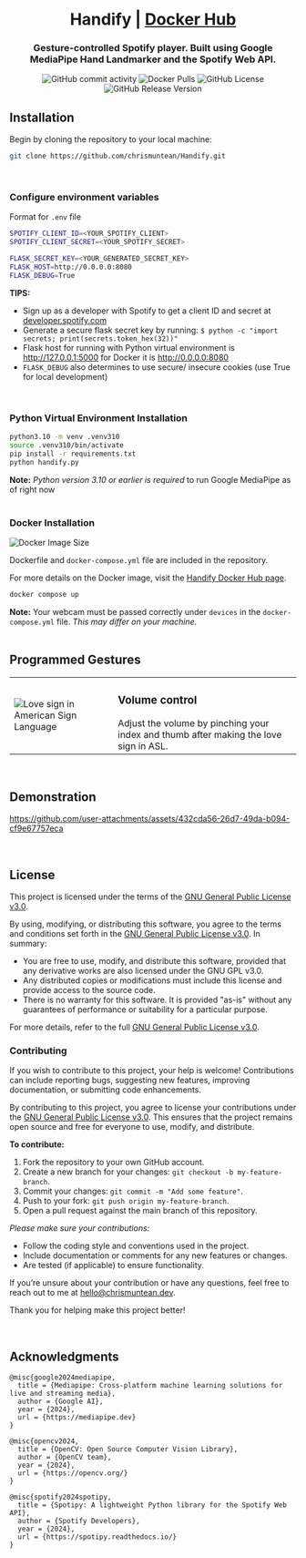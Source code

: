 <div align="center">

# Handify | [Docker Hub](https://hub.docker.com/r/chrismuntean/handify)

### Gesture-controlled Spotify player. Built using Google MediaPipe Hand Landmarker and the Spotify Web API.

![GitHub commit activity](https://img.shields.io/github/commit-activity/t/chrismuntean/handify)
![Docker Pulls](https://img.shields.io/docker/pulls/chrismuntean/handify.svg)
![GitHub License](https://img.shields.io/github/license/chrismuntean/handify)
![GitHub Release Version](https://img.shields.io/github/v/release/chrismuntean/handify)

</div>

## Installation
Begin by cloning the repository to your local machine:
```bash
git clone https://github.com/chrismuntean/Handify.git
```
<br>

### Configure environment variables
Format for `.env` file
```bash
SPOTIFY_CLIENT_ID=<YOUR_SPOTIFY_CLIENT>
SPOTIFY_CLIENT_SECRET=<YOUR_SPOTIFY_SECRET>

FLASK_SECRET_KEY=<YOUR_GENERATED_SECRET_KEY>
FLASK_HOST=http://0.0.0.0:8080
FLASK_DEBUG=True
```
**TIPS:**
* Sign up as a developer with Spotify to get a client ID and secret at [developer.spotify.com](https://developer.spotify.com)
* Generate a secure flask secret key by running: `$ python -c "import secrets; print(secrets.token_hex(32))"`
* Flask host for running with Python virtual environment is http://127.0.0.1:5000 for Docker it is http://0.0.0.0:8080
* `FLASK_DEBUG` also determines to use secure/ insecure cookies (use True for local development)
<br>

### Python Virtual Environment Installation
```bash
python3.10 -m venv .venv310
source .venv310/bin/activate
pip install -r requirements.txt
python handify.py
```
**Note:** *Python version 3.10 or earlier is required* to run Google MediaPipe as of right now
<br><br>

### Docker Installation
![Docker Image Size](https://img.shields.io/docker/image-size/chrismuntean/handify)


Dockerfile and `docker-compose.yml` file are included in the repository.

For more details on the Docker image, visit the [Handify Docker Hub page](https://hub.docker.com/r/chrismuntean/handify).

```bash
docker compose up
```
**Note:** Your webcam must be passed correctly under `devices` in the `docker-compose.yml` file. *This may differ on your machine.*
<br><br>

## Programmed Gestures
<table>
  
  <tr>
    <td>
      <img src="/static/pinch.png" alt="Love sign in American Sign Language">
    </td>
    <td>
        <h3><b>Volume control</b></h3>
        Adjust the volume by pinching your index and thumb after making the love sign in ASL.
    </td>
  </tr>

</table>
<br>

## Demonstration
https://github.com/user-attachments/assets/432cda56-26d7-49da-b094-cf9e67757eca

<br>

## License

This project is licensed under the terms of the [GNU General Public License v3.0](LICENSE).

By using, modifying, or distributing this software, you agree to the terms and conditions set forth in the [GNU General Public License v3.0](https://www.gnu.org/licenses/gpl-3.0.en.html). In summary:

- You are free to use, modify, and distribute this software, provided that any derivative works are also licensed under the GNU GPL v3.0.
- Any distributed copies or modifications must include this license and provide access to the source code.
- There is no warranty for this software. It is provided "as-is" without any guarantees of performance or suitability for a particular purpose.

For more details, refer to the full [GNU General Public License v3.0](https://www.gnu.org/licenses/gpl-3.0.en.html).

### Contributing
If you wish to contribute to this project, your help is welcome! Contributions can include reporting bugs, suggesting new features, improving documentation, or submitting code enhancements.

By contributing to this project, you agree to license your contributions under the [GNU General Public License v3.0](https://www.gnu.org/licenses/gpl-3.0.en.html). This ensures that the project remains open source and free for everyone to use, modify, and distribute.

**To contribute:**
1. Fork the repository to your own GitHub account.
2. Create a new branch for your changes: `git checkout -b my-feature-branch`.
3. Commit your changes: `git commit -m "Add some feature"`.
4. Push to your fork: `git push origin my-feature-branch`.
5. Open a pull request against the main branch of this repository.

*Please make sure your contributions:*
- Follow the coding style and conventions used in the project.
- Include documentation or comments for any new features or changes.
- Are tested (if applicable) to ensure functionality.

If you’re unsure about your contribution or have any questions, feel free to reach out to me at [hello@chrismuntean.dev](mailto:hello@chrismuntean.dev).

Thank you for helping make this project better!

<br>

## Acknowledgments
```
@misc{google2024mediapipe,
  title = {Mediapipe: Cross-platform machine learning solutions for live and streaming media},
  author = {Google AI},
  year = {2024},
  url = {https://mediapipe.dev}
}

@misc{opencv2024,
  title = {OpenCV: Open Source Computer Vision Library},
  author = {OpenCV team},
  year = {2024},
  url = {https://opencv.org/}
}

@misc{spotify2024spotipy,
  title = {Spotipy: A lightweight Python library for the Spotify Web API},
  author = {Spotify Developers},
  year = {2024},
  url = {https://spotipy.readthedocs.io/}
}
```
